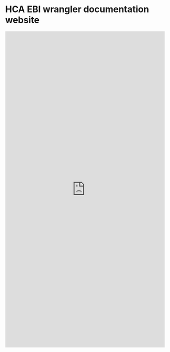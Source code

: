 # HCA EBI wrangler documentation website

<iframe frameborder="0" style="width:100%;height:1000px;" src="https://app.diagrams.net/?lightbox=1&highlight=0000ff&edit=_blank&layers=1&nav=1&title=20200601-Data_Wrangling_process_with_tools_links.drawio#Uhttps%3A%2F%2Fdrive.google.com%2Fuc%3Fid%3D1CqFN8Zuq_JWJ2KKe3-axv2OrdBMTxjYA%26export%3Ddownload"></iframe>
